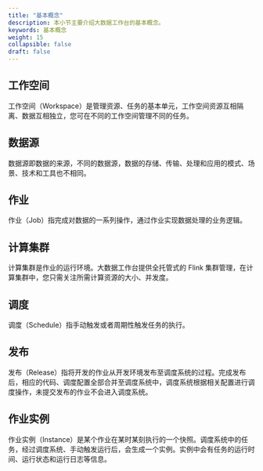 ```yaml
---
title: "基本概念"
description: 本小节主要介绍大数据工作台的基本概念。 
keywords: 基本概念 
weight: 15
collapsible: false
draft: false
---
```



## 工作空间

工作空间（Workspace）是管理资源、任务的基本单元，工作空间资源互相隔离、数据互相独立，您可在不同的工作空间管理不同的任务。

## 数据源

数据源即数据的来源，不同的数据源，数据的存储、传输、处理和应用的模式、场景、技术和工具也不相同。

## 作业

作业（Job）指完成对数据的一系列操作，通过作业实现数据处理的业务逻辑。

## 计算集群

计算集群是作业的运行环境。大数据工作台提供全托管式的 Flink 集群管理，在计算集群中，您只需关注所需计算资源的大小、并发度。

## 调度

调度（Schedule）指手动触发或者周期性触发任务的执行。

## 发布

发布（Release）指将开发的作业从开发环境发布至调度系统的过程。完成发布后，相应的代码、调度配置全部合并至调度系统中，调度系统根据相关配置进行调度操作，未提交发布的作业不会进入调度系统。

## 作业实例

作业实例（Instance）是某个作业在某时某刻执行的一个快照。调度系统中的任务，经过调度系统、手动触发运行后，会生成一个实例。实例中会有任务的运行时间、运行状态和运行日志等信息。

